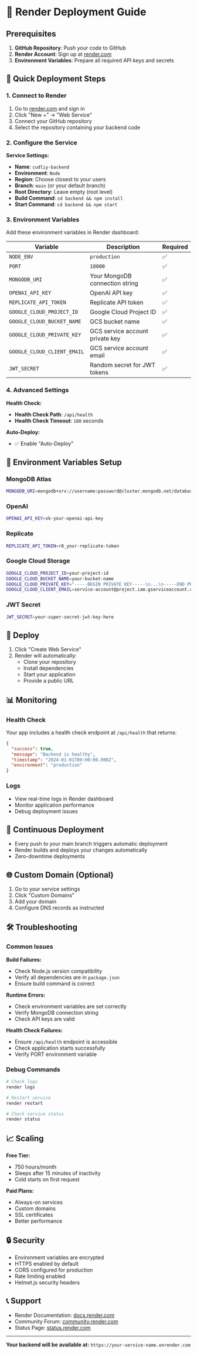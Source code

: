 # 🚀 Render Deployment Guide

## Prerequisites

1. **GitHub Repository**: Push your code to GitHub
2. **Render Account**: Sign up at [render.com](https://render.com)
3. **Environment Variables**: Prepare all required API keys and secrets

## 🎯 Quick Deployment Steps

### 1. Connect to Render

1. Go to [render.com](https://render.com) and sign in
2. Click "New +" → "Web Service"
3. Connect your GitHub repository
4. Select the repository containing your backend code

### 2. Configure the Service

**Service Settings:**
- **Name**: `cudliy-backend`
- **Environment**: `Node`
- **Region**: Choose closest to your users
- **Branch**: `main` (or your default branch)
- **Root Directory**: Leave empty (root level)
- **Build Command**: `cd backend && npm install`
- **Start Command**: `cd backend && npm start`

### 3. Environment Variables

Add these environment variables in Render dashboard:

| Variable | Description | Required |
|----------|-------------|----------|
| `NODE_ENV` | `production` | ✅ |
| `PORT` | `10000` | ✅ |
| `MONGODB_URI` | Your MongoDB connection string | ✅ |
| `OPENAI_API_KEY` | OpenAI API key | ✅ |
| `REPLICATE_API_TOKEN` | Replicate API token | ✅ |
| `GOOGLE_CLOUD_PROJECT_ID` | Google Cloud Project ID | ✅ |
| `GOOGLE_CLOUD_BUCKET_NAME` | GCS bucket name | ✅ |
| `GOOGLE_CLOUD_PRIVATE_KEY` | GCS service account private key | ✅ |
| `GOOGLE_CLOUD_CLIENT_EMAIL` | GCS service account email | ✅ |
| `JWT_SECRET` | Random secret for JWT tokens | ✅ |

### 4. Advanced Settings

**Health Check:**
- **Health Check Path**: `/api/health`
- **Health Check Timeout**: `180` seconds

**Auto-Deploy:**
- ✅ Enable "Auto-Deploy"

## 🔧 Environment Variables Setup

### MongoDB Atlas
```bash
MONGODB_URI=mongodb+srv://username:password@cluster.mongodb.net/database
```

### OpenAI
```bash
OPENAI_API_KEY=sk-your-openai-api-key
```

### Replicate
```bash
REPLICATE_API_TOKEN=r8_your-replicate-token
```

### Google Cloud Storage
```bash
GOOGLE_CLOUD_PROJECT_ID=your-project-id
GOOGLE_CLOUD_BUCKET_NAME=your-bucket-name
GOOGLE_CLOUD_PRIVATE_KEY="-----BEGIN PRIVATE KEY-----\n...\n-----END PRIVATE KEY-----\n"
GOOGLE_CLOUD_CLIENT_EMAIL=service-account@project.iam.gserviceaccount.com
```

### JWT Secret
```bash
JWT_SECRET=your-super-secret-jwt-key-here
```

## 🚀 Deploy

1. Click "Create Web Service"
2. Render will automatically:
   - Clone your repository
   - Install dependencies
   - Start your application
   - Provide a public URL

## 📊 Monitoring

### Health Check
Your app includes a health check endpoint at `/api/health` that returns:
```json
{
  "success": true,
  "message": "Backend is healthy",
  "timestamp": "2024-01-01T00:00:00.000Z",
  "environment": "production"
}
```

### Logs
- View real-time logs in Render dashboard
- Monitor application performance
- Debug deployment issues

## 🔄 Continuous Deployment

- Every push to your main branch triggers automatic deployment
- Render builds and deploys your changes automatically
- Zero-downtime deployments

## 🌐 Custom Domain (Optional)

1. Go to your service settings
2. Click "Custom Domains"
3. Add your domain
4. Configure DNS records as instructed

## 🛠️ Troubleshooting

### Common Issues

**Build Failures:**
- Check Node.js version compatibility
- Verify all dependencies are in `package.json`
- Ensure build command is correct

**Runtime Errors:**
- Check environment variables are set correctly
- Verify MongoDB connection string
- Check API keys are valid

**Health Check Failures:**
- Ensure `/api/health` endpoint is accessible
- Check application starts successfully
- Verify PORT environment variable

### Debug Commands

```bash
# Check logs
render logs

# Restart service
render restart

# Check service status
render status
```

## 📈 Scaling

**Free Tier:**
- 750 hours/month
- Sleeps after 15 minutes of inactivity
- Cold starts on first request

**Paid Plans:**
- Always-on services
- Custom domains
- SSL certificates
- Better performance

## 🔒 Security

- Environment variables are encrypted
- HTTPS enabled by default
- CORS configured for production
- Rate limiting enabled
- Helmet.js security headers

## 📞 Support

- Render Documentation: [docs.render.com](https://docs.render.com)
- Community Forum: [community.render.com](https://community.render.com)
- Status Page: [status.render.com](https://status.render.com)

---

**Your backend will be available at:** `https://your-service-name.onrender.com`
